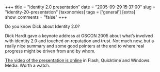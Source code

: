 +++
title = "Identity 2.0 presentation"
date = "2005-09-29 15:37:00"
slug = "identity-20-presentation"
[taxonomies]
tags = ['general']
[extra]
show_comments = "false"
+++

Do you know Dick about Identity 2.0?

Dick Hardt gave a keynote address at OSCON 2005 about what’s involved with identity 2.0 and touched on reputation and trust. Not much new, but a really nice summary and some good pointers at the end to where real progress might be driven from and by whom.

[The video of the presentation is online](http://www.identity20.com/media/OSCON2005/ "Identity 2.0 Presentation") in Flash, Quicktime and Windows Media. Worth a watch.
